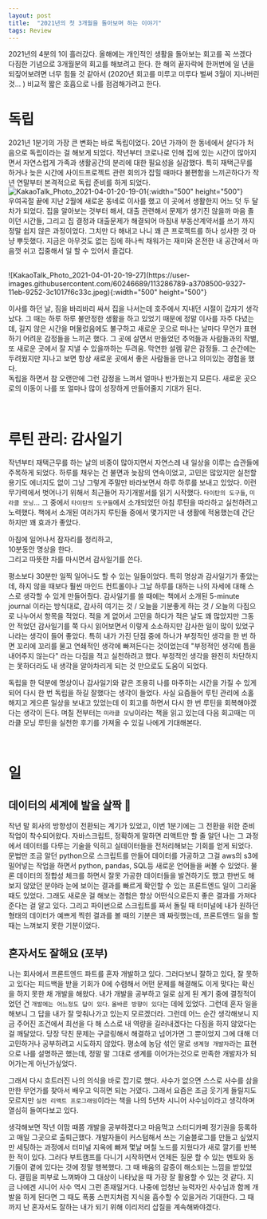 ```yaml
---
layout: post
title:  "2021년의 첫 3개월을 돌아보며 하는 이야기"
tags: Review
---
```



2021년의 4분의 1이 흘러갔다. 올해에는 개인적인 생활을 돌아보는 회고를 꼭 쓰겠다 다짐한 기념으로 3개월분의 회고를 해보려고 한다.
한 해의 끝자락에 한꺼번에 일 년을 되짚어보려면 너무 힘들 것 같아서 (2020년 회고를 미루고 미루다 벌써 3월이 지나버린 것... ) 비교적 짧은 호흡으로 나를 점검해가려고 한다.


# 독립 

  2021년 1분기의 가장 큰 변화는 바로 독립이었다. 20년 가까이 한 동네에서 살다가 처음으로 독립이라는 걸 해보게 되었다. 
작년부터 코로나로 인해 집에 있는 시간이 많아지면서 자연스럽게 가족과 생활공간의 분리에 대한 필요성을 실감했다. 특히 재택근무를 하거나 늦은 시간에 사이드프로젝트 관련 회의가 잡힐 때마다 
불편함을 느끼곤하다가 작년 연말부터 본격적으로 독립 준비를 하게 되었다. 
 <br />
![KakaoTalk_Photo_2021-04-01-20-19-01](https://user-images.githubusercontent.com/60246689/113286805-a66b7580-9327-11eb-81e6-3b8471a5d3e1.jpeg){:width="500" height="500"} 
 <br />
  우여곡절 끝에 지난 2월에 새로운 동네로 이사를 했고 이 곳에서 생활한지 어느 덧 두 달차가 되었다.
 집을 알아보는 것부터 해서, 대출 관련해서 문제가 생기진 않을까 마음 졸이던 시간들, 그리고 집 결정과 대출문제가 해결되어 마침내 부동산계약서를 쓰기 까지 정말 쉽지 않은 과정이었다.
그치만 다 해내고 나니 꽤 큰 프로젝트를 하나 성사한 것 마냥 뿌듯했다. 지금은 아무것도 없는 집에 하나씩 채워가는 재미와 온전한 내 공간에서 마음껏 쉬고 집중해서 일 할 수 있어서 즐겁다. 

 <br />
 ![KakaoTalk_Photo_2021-04-01-20-19-27](https://user-images.githubusercontent.com/60246689/113286789-a3708500-9327-11eb-9252-3c1017f6c33c.jpeg){:width="500" height="500"}
 <br />

이사를 하던 날, 짐을 바리바리 싸서 집을 나서는데 호주에서 지내던 시절이 갑자기 생각났다. 그 때는 하루 하루 불안정한 생활을 하고 있었기 때문에 정말 이사를 자주 다녔는데, 
길지 않은 시간을 머물렀음에도 불구하고 새로운 곳으로 떠나는 날마다 무언가 표현하기 어려운 감정들을 느끼곤 했다. 
그 곳에 살면서 만들었던 추억들과 사람들과의 작별, 또 새로운 곳에서 잘 지낼 수 있을까하는 두려움. 막연한 설렘 같은 감정들.
그 순간에는 두려웠지만 지나고 보면 항상 새로운 곳에서 좋은 사람들을 만나고 의미있는 경험을 했다.  
독립을 하면서 참 오랜만에 그런 감정을 느껴서 얼마나 반가웠는지 모른다. 새로운 곳으로의 이동이 나를 또 얼마나 많이 성장하게 만들어줄지 기대가 된다.

<br />

# 루틴 관리: 감사일기 

작년부터 재택근무를 하는 날의 비중이 많아지면서 자연스레 내 일상을 이루는 습관들에 주목하게 되었다. 하루를 채우는 건 불면과 늦잠의 연속이었고, 고민은 많았지만 실천할 용기도 에너지도 없이 그냥 그렇게 주말만 바라보면서 하루 하루를 보내고 있었다. 이런 무기력에서 벗어나기 위해서 최근들어 자기개발서를 읽기 시작했다. `타이탄의 도구들`, `미라클 모닝`... 그 중에서 `타이탄의 도구들`에서 소개되었던 아침 루틴을 따라하고 실천하려고 노력했다. 
책에서 소개된 여러가지 루틴들 중에서 몇가지만 내 생활에 적용했는데 간단하지만 꽤 효과가 좋았다. 

아침에 일어나서 잠자리를 정리하고, <br />
10분동안 명상을 한다. <br />
그리고 따뜻한 차를 마시면서 감사일기를 쓴다. 

평소보다 30분만 일찍 일어나도 할 수 있는 일들이었다. 특히 명상과 감사일기가 좋았는데, 하지 않을 때보다 훨씬 마인드 컨트롤이나 그날 하루를 대하는 나의 자세에 대해 스스로 생각할 수 있게 만들어줬다.
감사일기를 쓸 때에는 책에서 소개된 5-minute journal 이라는 방식대로, 감사히 여기는 것 / 오늘을 기분좋게 하는 것 / 오늘의 다짐으로 나누어서 항목을 적었다. 
적을 게 없어서 고민을 하다가 적은 날도 꽤 많았지만 그동안 적었던 감사일기를 쭉 다시 읽어보면서 이렇게 소소하지만 감사한 일이 많이 있었구나라는 생각이 들어 좋았다.
특히 내가 가진 단점 중에 하나가 부정적인 생각을 한 번 하면 꼬리에 꼬리를 물고 연쇄적인 생각에 빠져든다는 것이었는데 "부정적인 생각에 틈을 내어주지 않는다" 라는 다짐을 적고 실천하려고 했다.
부정적인 생각을 완전히 차단하지는 못하더라도 내 생각을 알아차리게 되는 것 만으로도 도움이 되었다.

독립을 한 덕분에 명상이나 감사일기와 같은 조용히 나를 마주하는 시간을 가질 수 있게 되어 다시 한 번 독립을 하길 잘했다는 생각이 들었다.
사실 요즘들어 루틴 관리에 소홀해지고 게으른 일상을 보내고 있었는데 이 회고를 하면서 다시 한 번 루틴을 회복해야겠다는 생각이 든다. 며칠 전부터는 `미라클 모닝`이라는 책을 읽고 있는데 다음 회고때는 미라클 모닝 루틴을 실천한 
후기를 가져올 수 있길 나에게 기대해본다.

<br />


# 일 

## 데이터의 세계에 발을 살짝 👀
작년 말 회사의 방향성이 전환되는 계기가 있었고, 이번 1분기에는 그 전환을 위한 준비 작업이 착수되어왔다. 자바스크립트, 정확하게 말하면 리액트만 할 줄 알던 나는 그 과정에서 데이터를 다루는 기술을 익히고 실데이터들을 전처리해보는 기회를 얻게 되었다. 문법만 조금 알던 python으로 스크립트를 만들어 데이터를 가공하고 그걸 aws의 s3에 밀어넣는 작업을 하면서 python, pandas, SQL등 새로운 언어들을 써볼 수 있었다. 물론 데이터의 정합성 체크를 하면서 잘못 가공한 데이터들을 발견하기도 했고 한번도 해보지 않았던 분야라 눈에 보이는 결과를 빠르게 확인할 수 있는 프론트엔드 일이 그리울 때도 있었다. 그래도 새로운 걸 해보는 경험은 항상 어떤식으로든지 좋은 결과를 가져다준다는 걸 알고 있다. 그리고 파이썬으로 스크립트를 짜서 돌릴 때 터미널에 내가 원하던 형태의 데이터가 예쁘게 찍힌 결과를 볼 때의 기분은 꽤 짜릿했는데, 프론트엔드 일을 할 때는 느껴보지 못한 기분이었다. 

## 혼자서도 잘해요 (포부)
나는 회사에서 프론트엔드 파트를 혼자 개발하고 있다. 그러다보니 잘하고 있다, 잘 못하고 있다는 피드백을 받을 기회가 0에 수렴해서 어떤 문제를 해결해도 이게 맞다는 확신을 하지 못한 채 개발을 해왔다. 
내가 개발을 공부하고 일로 삼게 된 계기 중에 결정적이었던 건 `개발에는 어느정도 답이 있다`. `올바른 방향이 있다`는 데에 있었다. 그런데 혼자 일을 해보니 그 답을 내가 잘 맞춰나가고 있는지 모르겠더라. 
그런데 어느 순간 생각해보니 지금 주어진 조건에서 최선을 다 해 스스로 내 역량을 길러내겠다는 다짐을 하지 않았다는 걸 깨달았다. 당장 닥친 문제는 구글링해서 해결하고 넘어가면 그 뿐이었지 그에 대해 더 고민하거나 
공부하려고 시도하지 않았다. 평소에 농담 섞인 말로 `생계형 개발자`라는 표현으로 나를 설명하곤 했는데, 정말 말 그대로 생계를 이어가는것으로 만족한 개발자가 되어가는게 아닌가싶었다.

그래서 다시 흐트러진 나의 의식을 바로 잡기로 했다. 사수가 없으면 스스로 사수를 삼을만한 무언가를 찾아서 배우고 익히면 되는 거였다. 그래서 요즘은 조금 웃기게 들릴지도 모르지만 `실전 리액트 프로그래밍`이라는 책을 나의 5년차 시니어 사수님이라고 생각하며 열심히 들여다보고 있다. 

생각해보면 작년 이맘 때쯤 개발을 공부하겠다고 마음먹고 스터디카페 정기권을 등록하고 매일 그곳으로 출퇴근했다. 개발자들이 커스텀해서 쓰는 기술블로그를 만들고 싶었지만 세팅하는 과정에서 터미널 지옥에 빠져 몇날 며칠 노드를 지웠다가 새로 깔기를 반복한 적이 있다. 그러다 부트캠프를 다니기 시작하면서 언제든 질문 할 수 있는 멘토와 동기들이 곁에 있다는 것에 정말 행복했다. 그 때 배움의 갈증이 해소되는 느낌을 받았었다. 결핍을 피부로 느껴봐야 그 대상이 나타났을 때 가장 잘 활용할 수 있는 것 같다. 지금 나에겐 시니어 사수 역시 그런 존재일거다. 나중에 엄청난 능력자인 사수님과 함께 개발을 하게 된다면 그 때도 폭풍 스펀지처럼 지식을 흡수할 수 있을거라 기대한다. 그 때까지 난 혼자서도 잘하는 내가 되기 위해 이리저리 삽질을 계속해봐야겠다.          





